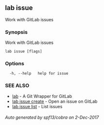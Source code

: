 ## lab issue

Work with GitLab issues

### Synopsis

Work with GitLab issues

    lab issue [flags]
    

### Options

      -h, --help   help for issue
    

### SEE ALSO

* [lab](index.md) - A Git Wrapper for GitLab
* [lab issue create](lab_issue_create.md) - Open an issue on GitLab
* [lab issue list](lab_issue_list.md) - List issues

###### Auto generated by spf13/cobra on 2-Dec-2017
